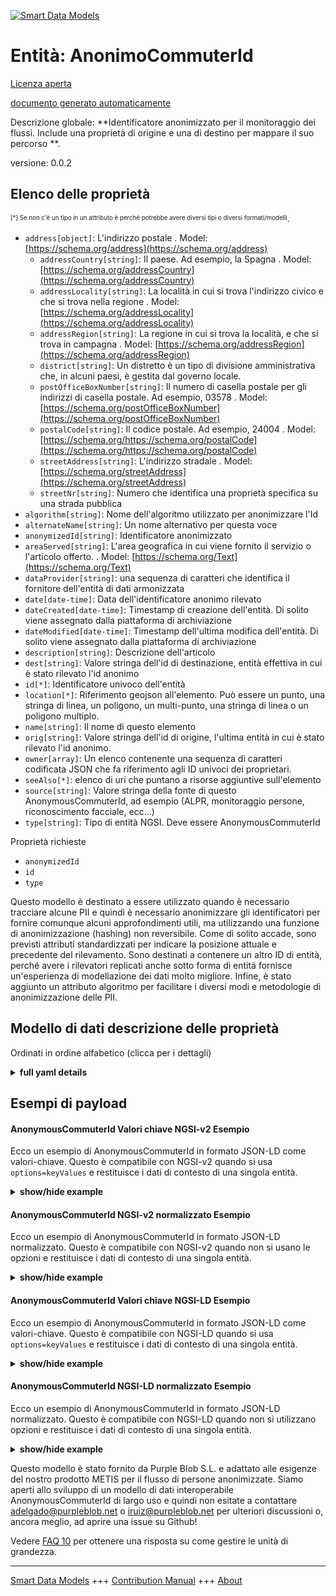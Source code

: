 <!-- 10-Header -->  
[![Smart Data Models](https://smartdatamodels.org/wp-content/uploads/2022/01/SmartDataModels_logo.png "Logo")](https://smartdatamodels.org)  
Entità: AnonimoCommuterId  
=========================<!-- /10-Header -->  
<!-- 15-License -->  
[Licenza aperta](https://github.com/smart-data-models//dataModel.Transportation/blob/master/AnonymousCommuterId/LICENSE.md)  
[documento generato automaticamente](https://docs.google.com/presentation/d/e/2PACX-1vTs-Ng5dIAwkg91oTTUdt8ua7woBXhPnwavZ0FxgR8BsAI_Ek3C5q97Nd94HS8KhP-r_quD4H0fgyt3/pub?start=false&loop=false&delayms=3000#slide=id.gb715ace035_0_60)  
<!-- /15-License -->  
<!-- 20-Description -->  
Descrizione globale: **Identificatore anonimizzato per il monitoraggio dei flussi. Include una proprietà di origine e una di destino per mappare il suo percorso **.  
versione: 0.0.2  
<!-- /20-Description -->  
<!-- 30-PropertiesList -->  

## Elenco delle proprietà  

<sup><sub>[*] Se non c'è un tipo in un attributo è perché potrebbe avere diversi tipi o diversi formati/modelli</sub></sup>.  
- `address[object]`: L'indirizzo postale  . Model: [https://schema.org/address](https://schema.org/address)	- `addressCountry[string]`: Il paese. Ad esempio, la Spagna  . Model: [https://schema.org/addressCountry](https://schema.org/addressCountry)  
	- `addressLocality[string]`: La località in cui si trova l'indirizzo civico e che si trova nella regione  . Model: [https://schema.org/addressLocality](https://schema.org/addressLocality)  
	- `addressRegion[string]`: La regione in cui si trova la località, e che si trova in campagna  . Model: [https://schema.org/addressRegion](https://schema.org/addressRegion)  
	- `district[string]`: Un distretto è un tipo di divisione amministrativa che, in alcuni paesi, è gestita dal governo locale.    
	- `postOfficeBoxNumber[string]`: Il numero di casella postale per gli indirizzi di casella postale. Ad esempio, 03578  . Model: [https://schema.org/postOfficeBoxNumber](https://schema.org/postOfficeBoxNumber)  
	- `postalCode[string]`: Il codice postale. Ad esempio, 24004  . Model: [https://schema.org/https://schema.org/postalCode](https://schema.org/https://schema.org/postalCode)  
	- `streetAddress[string]`: L'indirizzo stradale  . Model: [https://schema.org/streetAddress](https://schema.org/streetAddress)  
	- `streetNr[string]`: Numero che identifica una proprietà specifica su una strada pubblica    
- `algorithm[string]`: Nome dell'algoritmo utilizzato per anonimizzare l'Id  - `alternateName[string]`: Un nome alternativo per questa voce  - `anonymizedId[string]`: Identificatore anonimizzato  - `areaServed[string]`: L'area geografica in cui viene fornito il servizio o l'articolo offerto.  . Model: [https://schema.org/Text](https://schema.org/Text)- `dataProvider[string]`: una sequenza di caratteri che identifica il fornitore dell'entità di dati armonizzata  - `date[date-time]`: Data dell'identificatore anonimo rilevato  - `dateCreated[date-time]`: Timestamp di creazione dell'entità. Di solito viene assegnato dalla piattaforma di archiviazione  - `dateModified[date-time]`: Timestamp dell'ultima modifica dell'entità. Di solito viene assegnato dalla piattaforma di archiviazione  - `description[string]`: Descrizione dell'articolo  - `dest[string]`: Valore stringa dell'id di destinazione, entità effettiva in cui è stato rilevato l'id anonimo  - `id[*]`: Identificatore univoco dell'entità  - `location[*]`: Riferimento geojson all'elemento. Può essere un punto, una stringa di linea, un poligono, un multi-punto, una stringa di linea o un poligono multiplo.  - `name[string]`: Il nome di questo elemento  - `orig[string]`: Valore stringa dell'id di origine, l'ultima entità in cui è stato rilevato l'id anonimo.  - `owner[array]`: Un elenco contenente una sequenza di caratteri codificata JSON che fa riferimento agli ID univoci dei proprietari.  - `seeAlso[*]`: elenco di uri che puntano a risorse aggiuntive sull'elemento  - `source[string]`: Valore stringa della fonte di questo AnonymousCommuterId, ad esempio (ALPR, monitoraggio persone, riconoscimento facciale, ecc...)  - `type[string]`: Tipo di entità NGSI. Deve essere AnonymousCommuterId  <!-- /30-PropertiesList -->  
<!-- 35-RequiredProperties -->  
Proprietà richieste  
- `anonymizedId`  - `id`  - `type`  <!-- /35-RequiredProperties -->  
<!-- 40-RequiredProperties -->  
Questo modello è destinato a essere utilizzato quando è necessario tracciare alcune PII e quindi è necessario anonimizzare gli identificatori per fornire comunque alcuni approfondimenti utili, ma utilizzando una funzione di anonimizzazione (hashing) non reversibile.  Come di solito accade, sono previsti attributi standardizzati per indicare la posizione attuale e precedente del rilevamento. Sono destinati a contenere un altro ID di entità, perché avere i rilevatori replicati anche sotto forma di entità fornisce un'esperienza di modellazione dei dati molto migliore. Infine, è stato aggiunto un attributo algoritmo per facilitare i diversi modi e metodologie di anonimizzazione delle PII.  
<!-- /40-RequiredProperties -->  
<!-- 50-DataModelHeader -->  
## Modello di dati descrizione delle proprietà  
Ordinati in ordine alfabetico (clicca per i dettagli)  
<!-- /50-DataModelHeader -->  
<!-- 60-ModelYaml -->  
<details><summary><strong>full yaml details</strong></summary>    
```yaml  
AnonymousCommuterId:    
  description: Anonymized identifier for flow monitoring. Includes an origin and destiny property to map its path.    
  properties:    
    address:    
      description: The mailing address    
      properties:    
        addressCountry:    
          description: 'The country. For example, Spain'    
          type: string    
          x-ngsi:    
            model: https://schema.org/addressCountry    
            type: Property    
        addressLocality:    
          description: 'The locality in which the street address is, and which is in the region'    
          type: string    
          x-ngsi:    
            model: https://schema.org/addressLocality    
            type: Property    
        addressRegion:    
          description: 'The region in which the locality is, and which is in the country'    
          type: string    
          x-ngsi:    
            model: https://schema.org/addressRegion    
            type: Property    
        district:    
          description: 'A district is a type of administrative division that, in some countries, is managed by the local government'    
          type: string    
          x-ngsi:    
            type: Property    
        postOfficeBoxNumber:    
          description: 'The post office box number for PO box addresses. For example, 03578'    
          type: string    
          x-ngsi:    
            model: https://schema.org/postOfficeBoxNumber    
            type: Property    
        postalCode:    
          description: 'The postal code. For example, 24004'    
          type: string    
          x-ngsi:    
            model: https://schema.org/https://schema.org/postalCode    
            type: Property    
        streetAddress:    
          description: The street address    
          type: string    
          x-ngsi:    
            model: https://schema.org/streetAddress    
            type: Property    
        streetNr:    
          description: Number identifying a specific property on a public street    
          type: string    
          x-ngsi:    
            type: Property    
      type: object    
      x-ngsi:    
        model: https://schema.org/address    
        type: Property    
    algorithm:    
      description: Name of the algorithm used to anonymize the Id    
      type: string    
      x-ngsi:    
        type: Property    
    alternateName:    
      description: An alternative name for this item    
      type: string    
      x-ngsi:    
        type: Property    
    anonymizedId:    
      description: Anonymized identifier    
      type: string    
      x-ngsi:    
        type: Property    
    areaServed:    
      description: The geographic area where a service or offered item is provided    
      type: string    
      x-ngsi:    
        model: https://schema.org/Text    
        type: Property    
    dataProvider:    
      description: A sequence of characters identifying the provider of the harmonised data entity    
      type: string    
      x-ngsi:    
        type: Property    
    date:    
      description: Date of the detected anonymous identifier    
      format: date-time    
      type: string    
      x-ngsi:    
        type: Property    
    dateCreated:    
      description: Entity creation timestamp. This will usually be allocated by the storage platform    
      format: date-time    
      type: string    
      x-ngsi:    
        type: Property    
    dateModified:    
      description: Timestamp of the last modification of the entity. This will usually be allocated by the storage platform    
      format: date-time    
      type: string    
      x-ngsi:    
        type: Property    
    description:    
      description: A description of this item    
      type: string    
      x-ngsi:    
        type: Property    
    dest:    
      description: 'String value of destination id, actual entity where the anonymous id was detected'    
      type: string    
      x-ngsi:    
        type: Property    
    id:    
      anyOf:    
        - description: Identifier format of any NGSI entity    
          maxLength: 256    
          minLength: 1    
          pattern: ^[\w\-\.\{\}\$\+\*\[\]`|~^@!,:\\]+$    
          type: string    
          x-ngsi:    
            type: Property    
        - description: Identifier format of any NGSI entity    
          format: uri    
          type: string    
          x-ngsi:    
            type: Property    
      description: Unique identifier of the entity    
      x-ngsi:    
        type: Property    
    location:    
      description: 'Geojson reference to the item. It can be Point, LineString, Polygon, MultiPoint, MultiLineString or MultiPolygon'    
      oneOf:    
        - description: Geojson reference to the item. Point    
          properties:    
            bbox:    
              items:    
                type: number    
              minItems: 4    
              type: array    
            coordinates:    
              items:    
                type: number    
              minItems: 2    
              type: array    
            type:    
              enum:    
                - Point    
              type: string    
          required:    
            - type    
            - coordinates    
          title: GeoJSON Point    
          type: object    
          x-ngsi:    
            type: GeoProperty    
        - description: Geojson reference to the item. LineString    
          properties:    
            bbox:    
              items:    
                type: number    
              minItems: 4    
              type: array    
            coordinates:    
              items:    
                items:    
                  type: number    
                minItems: 2    
                type: array    
              minItems: 2    
              type: array    
            type:    
              enum:    
                - LineString    
              type: string    
          required:    
            - type    
            - coordinates    
          title: GeoJSON LineString    
          type: object    
          x-ngsi:    
            type: GeoProperty    
        - description: Geojson reference to the item. Polygon    
          properties:    
            bbox:    
              items:    
                type: number    
              minItems: 4    
              type: array    
            coordinates:    
              items:    
                items:    
                  items:    
                    type: number    
                  minItems: 2    
                  type: array    
                minItems: 4    
                type: array    
              type: array    
            type:    
              enum:    
                - Polygon    
              type: string    
          required:    
            - type    
            - coordinates    
          title: GeoJSON Polygon    
          type: object    
          x-ngsi:    
            type: GeoProperty    
        - description: Geojson reference to the item. MultiPoint    
          properties:    
            bbox:    
              items:    
                type: number    
              minItems: 4    
              type: array    
            coordinates:    
              items:    
                items:    
                  type: number    
                minItems: 2    
                type: array    
              type: array    
            type:    
              enum:    
                - MultiPoint    
              type: string    
          required:    
            - type    
            - coordinates    
          title: GeoJSON MultiPoint    
          type: object    
          x-ngsi:    
            type: GeoProperty    
        - description: Geojson reference to the item. MultiLineString    
          properties:    
            bbox:    
              items:    
                type: number    
              minItems: 4    
              type: array    
            coordinates:    
              items:    
                items:    
                  items:    
                    type: number    
                  minItems: 2    
                  type: array    
                minItems: 2    
                type: array    
              type: array    
            type:    
              enum:    
                - MultiLineString    
              type: string    
          required:    
            - type    
            - coordinates    
          title: GeoJSON MultiLineString    
          type: object    
          x-ngsi:    
            type: GeoProperty    
        - description: Geojson reference to the item. MultiLineString    
          properties:    
            bbox:    
              items:    
                type: number    
              minItems: 4    
              type: array    
            coordinates:    
              items:    
                items:    
                  items:    
                    items:    
                      type: number    
                    minItems: 2    
                    type: array    
                  minItems: 4    
                  type: array    
                type: array    
              type: array    
            type:    
              enum:    
                - MultiPolygon    
              type: string    
          required:    
            - type    
            - coordinates    
          title: GeoJSON MultiPolygon    
          type: object    
          x-ngsi:    
            type: GeoProperty    
      x-ngsi:    
        type: GeoProperty    
    name:    
      description: The name of this item    
      type: string    
      x-ngsi:    
        type: Property    
    orig:    
      description: 'String value of origin id, last entity where the anonymous id was detected'    
      type: string    
      x-ngsi:    
        type: Property    
    owner:    
      description: A List containing a JSON encoded sequence of characters referencing the unique Ids of the owner(s)    
      items:    
        anyOf:    
          - description: Identifier format of any NGSI entity    
            maxLength: 256    
            minLength: 1    
            pattern: ^[\w\-\.\{\}\$\+\*\[\]`|~^@!,:\\]+$    
            type: string    
            x-ngsi:    
              type: Property    
          - description: Identifier format of any NGSI entity    
            format: uri    
            type: string    
            x-ngsi:    
              type: Property    
        description: Unique identifier of the entity    
        x-ngsi:    
          type: Property    
      type: array    
      x-ngsi:    
        type: Property    
    seeAlso:    
      description: list of uri pointing to additional resources about the item    
      oneOf:    
        - items:    
            format: uri    
            type: string    
          minItems: 1    
          type: array    
        - format: uri    
          type: string    
      x-ngsi:    
        type: Property    
    source:    
      description: 'String value of source of this AnonymousCommuterId, eg. (ALPR, People Monitoring, Face Recognition, etc...)'    
      type: string    
      x-ngsi:    
        type: Property    
    type:    
      description: NGSI entity type. It has to be AnonymousCommuterId    
      enum:    
        - AnonymousCommuterId    
      type: string    
      x-ngsi:    
        type: Property    
  required:    
    - id    
    - anonymizedId    
    - type    
  type: object    
  x-derived-from: ""    
  x-disclaimer: 'Redistribution and use in source and binary forms, with or without modification, are permitted  provided that the license conditions are met. Copyleft (c) 2023 Contributors to Smart Data Models Program'    
  x-license-url: https://github.com/smart-data-models/dataModel.Transportation/blob/master/AnonymousCommuterId/LICENSE.md    
  x-model-schema: https://smart-data-models.github.io/dataModel.Transportation/AnonymousCommuterId/schema.json    
  x-model-tags: ""    
  x-version: 0.0.3    
```  
</details>    
<!-- /60-ModelYaml -->  
<!-- 70-MiddleNotes -->  
<!-- /70-MiddleNotes -->  
<!-- 80-Examples -->  
## Esempi di payload  
#### AnonymousCommuterId Valori chiave NGSI-v2 Esempio  
Ecco un esempio di AnonymousCommuterId in formato JSON-LD come valori-chiave. Questo è compatibile con NGSI-v2 quando si usa `options=keyValues` e restituisce i dati di contesto di una singola entità.  
<details><summary><strong>show/hide example</strong></summary>    
```json  
{  
  "id": "ngsi-ld:HUES:001",  
  "anonymizedId": "D20220AC3478565F",  
  "type": "AnonymousCommuterId",  
  "date": "2022-09-05T08:25:35.00Z",  
  "orig": "City hall",  
  "dest": "Library",  
  "source": "People Monitoring",  
  "algorithm": "SHA1",  
  "dateCreated": "2022-09-05T09:25:35.00Z",  
  "dateModified": "2022-09-12T09:25:35.00Z",  
  "location": {  
    "type": "Point",  
    "coordinates": [  
      43.23161118206764,  
      -2.844695196525928  
    ]  
  }  
}  
```  
</details>  
#### AnonymousCommuterId NGSI-v2 normalizzato Esempio  
Ecco un esempio di AnonymousCommuterId in formato JSON-LD normalizzato. Questo è compatibile con NGSI-v2 quando non si usano le opzioni e restituisce i dati di contesto di una singola entità.  
<details><summary><strong>show/hide example</strong></summary>    
```json  
{  
  "id": "ngsi-ld:HUES:001",  
  "anonymizedId": {  
    "type": "Text",  
    "value": "D20220AC3478565F"  
  },  
  "type": "AnonymousCommuterId",  
  "orig": {  
    "type": "Text",  
    "value": "City hall"  
  },  
  "dest": {  
    "type": "Text",  
    "value": "Library"  
  },  
  "location": {  
    "type": "geo:json",  
    "value": {  
      "type": "Point",  
      "coordinates": [  
        43.23161118206764,  
        -2.844695196525928  
      ]  
    }  
  },  
  "date": {  
    "type": "DateTime",  
    "value": "2022-09-05T08:25:35.00Z"  
  },  
  "algorithm": {  
    "type": "Text",  
    "value": "SHA1"  
  },  
  "dateCreated": {  
    "type": "DateTime",  
    "value": "2022-09-05T09:25:35.00Z"  
  },  
  "dateModified": {  
    "type": "DateTime",  
    "value": "2022-09-12T09:25:35.00Z"  
  }  
}  
```  
</details>  
#### AnonymousCommuterId Valori chiave NGSI-LD Esempio  
Ecco un esempio di AnonymousCommuterId in formato JSON-LD come valori-chiave. Questo è compatibile con NGSI-LD quando si usa `options=keyValues` e restituisce i dati di contesto di una singola entità.  
<details><summary><strong>show/hide example</strong></summary>    
```json  
{  
  "id": "ngsi-ld:HUES:001",  
  "anonymizedId": "D20220AC3478565F",  
  "type": "AnonymousCommuterId",  
  "date": "2022-09-05T08:25:35.00Z",  
  "orig": "City hall",  
  "dest": "Library",  
  "source": "People Monitoring",  
  "algorithm": "SHA1",  
  "dateCreated": "2022-09-05T09:25:35.00Z",  
  "dateModified": "2022-09-12T09:25:35.00Z",  
  "location": {  
    "type": "Point",  
    "coordinates": [  
      43.23161118206764,  
      -2.844695196525928  
    ]  
  },  
  "@context": [  
    "https://raw.githubusercontent.com/smart-data-models/dataModel.Transportation/master/context.jsonld"  
  ]  
}  
```  
</details>  
#### AnonymousCommuterId NGSI-LD normalizzato Esempio  
Ecco un esempio di AnonymousCommuterId in formato JSON-LD normalizzato. Questo è compatibile con NGSI-LD quando non si utilizzano opzioni e restituisce i dati di contesto di una singola entità.  
<details><summary><strong>show/hide example</strong></summary>    
```json  
{  
    "id": "ngsi-ld:HUES:001",  
    "anonymizedId": {  
        "type": "Property",  
        "value": "D20220AC3478565F"  
    },  
    "type": "AnonymousCommuterId",  
    "orig": {  
        "type": "Property",  
        "value": "City hall"  
    },  
    "dest": {  
        "type": "Property",  
        "value": "Library"  
    },  
    "location": {  
        "type": "GeoProperty",  
        "value": {  
            "type": "Point",  
            "coordinates": [  
                43.23161118206764,  
                -2.844695196525928  
            ]  
        }  
    },  
    "date": {  
        "type": "Property",  
        "value": "2022-09-05T08:25:35.00Z"  
    },  
    "algorithm": {  
        "type": "Property",  
        "value": "SHA1"  
    },  
    "dateCreated": {  
        "type": "Property",  
        "value": "2022-09-05T09:25:35.00Z"  
    },  
    "dateModified": {  
        "type": "Property",  
        "value": "2022-09-12T09:25:35.00Z"  
    },  
    "@context": [  
        "https://raw.githubusercontent.com/smart-data-models/dataModel.Transportation/master/context.jsonld"  
    ]  
}  
```  
</details><!-- /80-Examples -->  
<!-- 90-FooterNotes -->  
Questo modello è stato fornito da Purple Blob S.L. e adattato alle esigenze del nostro prodotto METIS per il flusso di persone anonimizzate. Siamo aperti allo sviluppo di un modello di dati interoperabile AnonymousCommuterId di largo uso e quindi non esitate a contattare adelgado@purpleblob.net o iruiz@purpleblob.net per ulteriori discussioni o, ancora meglio, ad aprire una issue su Github!  
<!-- /90-FooterNotes -->  
<!-- 95-Units -->  
Vedere [FAQ 10](https://smartdatamodels.org/index.php/faqs/) per ottenere una risposta su come gestire le unità di grandezza.  
<!-- /95-Units -->  
<!-- 97-LastFooter -->  
---  
[Smart Data Models](https://smartdatamodels.org) +++ [Contribution Manual](https://bit.ly/contribution_manual) +++ [About](https://bit.ly/Introduction_SDM)<!-- /97-LastFooter -->  
